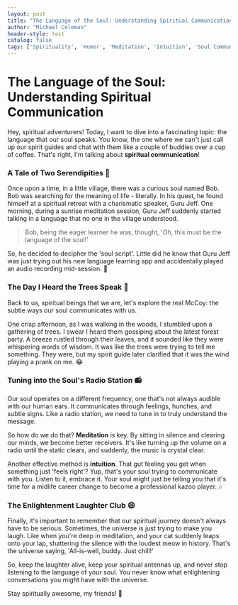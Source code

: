 ```yaml
---
layout: post
title: "The Language of the Soul: Understanding Spiritual Communication"
author: "Michael Coleman"
header-style: text
catalog: false
tags: ['Spirituality', 'Humor', 'Meditation', 'Intuition', 'Soul Communication']
---
```


# The Language of the Soul: Understanding Spiritual Communication

Hey, spiritual adventurers! Today, I want to dive into a fascinating topic: the language that our soul speaks. You know, the one where we can't just call up our spirit guides and chat with them like a couple of buddies over a cup of coffee. That's right, I'm talking about **spiritual communication**!

### A Tale of Two Serendipities 🌟
Once upon a time, in a little village, there was a curious soul named Bob. Bob was searching for the meaning of life - literally. In his quest, he found himself at a spiritual retreat with a charismatic speaker, Guru Jeff. One morning, during a sunrise meditation session, Guru Jeff suddenly started talking in a language that no one in the village understood.

> Bob, being the eager learner he was, thought, 'Oh, this must be the language of the soul!'

So, he decided to decipher the 'soul script'. Little did he know that Guru Jeff was just trying out his new language learning app and accidentally played an audio recording mid-session. 🤣

### The Day I Heard the Trees Speak 🌲
Back to us, spiritual beings that we are, let's explore the real McCoy: the subtle ways our soul communicates with us.

One crisp afternoon, as I was walking in the woods, I stumbled upon a gathering of trees. I swear I heard them gossiping about the latest forest party. A breeze rustled through their leaves, and it sounded like they were whispering words of wisdom. It was like the trees were trying to tell me something. They were, but my spirit guide later clarified that it was the wind playing a prank on me. 😂

### Tuning into the Soul's Radio Station 📻
Our soul operates on a different frequency, one that's not always audible with our human ears. It communicates through feelings, hunches, and subtle signs. Like a radio station, we need to tune in to truly understand the message.

So how do we do that? **Meditation** is key. By sitting in silence and clearing our minds, we become better receivers. It's like turning up the volume on a radio until the static clears, and suddenly, the music is crystal clear.

Another effective method is **intuition**. That gut feeling you get when something just 'feels right'? Yup, that's your soul trying to communicate with you. Listen to it, embrace it. Your soul might just be telling you that it's time for a midlife career change to become a professional kazoo player. 🎶

### The Enlightenment Laughter Club 😄
Finally, it's important to remember that our spiritual journey doesn't always have to be serious. Sometimes, the universe is just trying to make you laugh. Like when you're deep in meditation, and your cat suddenly leaps onto your lap, shattering the silence with the loudest meow in history. That's the universe saying, 'All-is-well, buddy. Just chill!'

So, keep the laughter alive, keep your spiritual antennas up, and never stop listening to the language of your soul. You never know what enlightening conversations you might have with the universe.

Stay spiritually awesome, my friends! 🙌